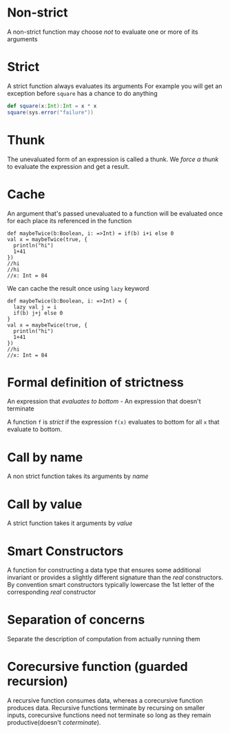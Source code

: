 # Non-strict
A non-strict function may choose *not* to evaluate one or more of its arguments

# Strict
A strict function always evaluates its arguments
For example you will get an exception before `square` has a chance to do anything
```scala
def square(x:Int):Int = x * x
square(sys.error("failure")) 
```

# Thunk
The unevaluated form of an expression is called a thunk. We *force a thunk* to evaluate the expression and get a result.

# Cache
An argument that's passed unevaluated to a function will be evaluated once for each place its referenced in the function
```sbtshell
def maybeTwice(b:Boolean, i: =>Int) = if(b) i+i else 0
val x = maybeTwice(true, {
  println("hi")
  1+41
})
//hi
//hi
//x: Int = 84
```
We can cache the result once using `lazy` keyword
```sbtshell
def maybeTwice(b:Boolean, i: =>Int) = {
  lazy val j = i
  if(b) j+j else 0
}
val x = maybeTwice(true, {
  println("hi")
  1+41
})
//hi
//x: Int = 84
``` 
# Formal definition of strictness
An expression that *evaluates to bottom* - An expression that doesn't terminate

A function `f` is *strict* if the expression `f(x)` evaluates to bottom for all `x` that evaluate to bottom.

# Call by name
A non strict function takes its arguments by *name*

# Call by value
A strict function takes it arguments by *value*

# Smart Constructors
A function for constructing a data type that ensures some additional invariant or provides a slightly different signature than the *real* constructors.
By convention smart constructors typically lowercase the 1st letter of the corresponding *real* constructor

# Separation of concerns
Separate the description of computation from actually running them

# Corecursive function (guarded recursion)
A recursive function consumes data, whereas a corecursive function produces data.
Recursive functions terminate by recursing on smaller inputs, corecursive functions need not terminate so long as they remain productive(doesn't *coterminate*).